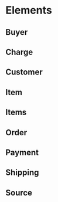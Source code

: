 # Elements

## Buyer

## Charge

## Customer

## Item

## Items

## Order

## Payment

## Shipping

## Source